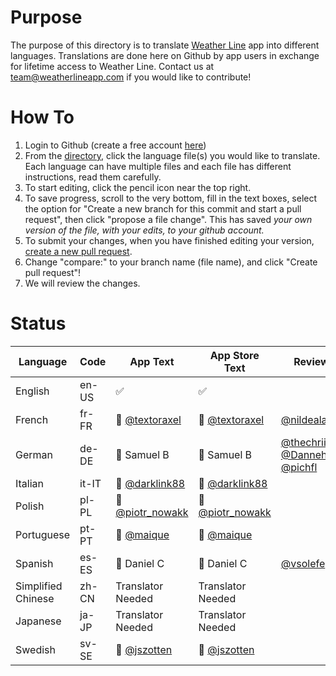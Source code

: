 # Purpose

The purpose of this directory is to translate [Weather Line](https://apps.apple.com/us/app/id715319015) app into different languages. Translations are done here on Github by app users in exchange for lifetime access to Weather Line. Contact us at team@weatherlineapp.com if you would like to contribute!

# How To

1. Login to Github (create a free account [here](github.com/join))
2. From the [directory](https://github.com/weather-line/translations), click the language file(s) you would like to translate. Each language can have multiple files and each file has different instructions, read them carefully.
3. To start editing, click the pencil icon near the top right.
4. To save progress, scroll to the very bottom, fill in the text boxes, select the option for "Create a new branch for this commit and start a pull request", then click "propose a file change". This has saved _your own version of the file, with your edits, to your github account._
6. To submit your changes, when you have finished editing your version, [create a new pull request](https://github.com/weather-line/translations/pulls).
7. Change "compare:" to your branch name (file name), and click "Create pull request"!
8. We will review the changes.

# Status

|Language | Code | App Text | App Store Text | Reviewers
|--------------|----------|----------------|-----------------|--------|
| English | en-US | ✅ | ✅ |
| French | fr-FR | 🚧 [@textoraxel](https://twitter.com/Textoraxel) | 🚧 [@textoraxel](https://twitter.com/Textoraxel) | [@nildeala](https://twitter.com/Nildeala) 
| German | de-DE | 🚧 Samuel B | 🚧 Samuel B  | [@thechriiiistoph](https://twitter.com/thechriiistoph) [@Danneh_K](https://twitter.com/Danneh_K) [@pichfl](https://twitter.com/pichfl)
| Italian | it-IT | 🚧 [@darklink88](https://twitter.com/darklink88) | 🚧 [@darklink88](https://twitter.com/darklink88) |
| Polish | pl-PL | 🚧 [@piotr_nowakk](https://twitter.com/piotr_nowakk) | 🚧 [@piotr_nowakk](https://twitter.com/piotr_nowakk) |
| Portuguese | pt-PT | 🚧 [@maique](https://twitter.com/maique) | 🚧 [@maique](https://twitter.com/maique) |
| Spanish | es-ES | 🚧 Daniel C | 🚧 Daniel C | [@vsolefe](https://twitter.com/vsolefe)
| Simplified Chinese | zh-CN | Translator Needed | Translator Needed |
| Japanese | ja-JP | Translator Needed | Translator Needed | 
| Swedish | sv-SE | 🚧 [@jszotten](https://twitter.com/jszotten) | 🚧 [@jszotten](https://twitter.com/jszotten)
